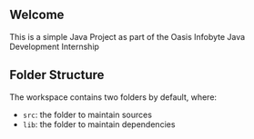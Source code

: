 ## Welcome

This is a simple Java Project as part of the Oasis Infobyte Java Development Internship

## Folder Structure

The workspace contains two folders by default, where:

- `src`: the folder to maintain sources
- `lib`: the folder to maintain dependencies






